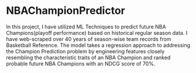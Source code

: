 # NBAChampionPredictor
In this project, I have utilized ML Techniques to predict future NBA Champions(playoff performance) based on historical regular season data. I have web-scraped over 40 years of season-wise team records from Basketball Reference.
The model takes a regression approach to addressing the Champion Prediction problem by engineering features closely resembling the characteristic traits of an NBA Champion and ranked probable future NBA Champions with an NDCG score of 70%.
